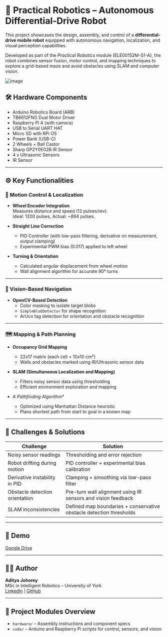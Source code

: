 # 🤖 Practical Robotics – Autonomous Differential-Drive Robot

This project showcases the design, assembly, and control of a **differential-drive mobile robot** equipped with autonomous navigation, localization, and visual perception capabilities.

Developed as part of the *Practical Robotics* module (ELE00152M-S1-A), the robot combines sensor fusion, motor control, and mapping techniques to explore a grid-based maze and avoid obstacles using SLAM and computer vision.

![image](https://github.com/user-attachments/assets/c2324bad-2b3f-4908-980f-300dd1c13224)


## 🛠️ Hardware Components

- Arduino Robotics Board (ARB)
- TB6612FNG Dual Motor Driver
- Raspberry Pi 4 (with camera)
- USB to Serial UART HAT
- Micro SD with RPi OS
- Power Bank (USB-C)
- 2 Wheels + Ball Castor
- Sharp GP2Y0E02B IR Sensor
- 4 x Ultrasonic Sensors
- IR Sensor

---

## ⚙️ Key Functionalities

### 🧭 Motion Control & Localization

- **Wheel Encoder Integration**  
  Measures distance and speed (12 pulses/rev).  
  Ideal: 1200 pulses, Actual: ~894 pulses.

- **Straight Line Correction**
  - PID Controller (with low-pass filtering, derivative on measurement, output clamping)
  - Experimental PWM bias (0.017) applied to left wheel

- **Turning & Orientation**
  - Calculated angular displacement from wheel motion
  - Wall alignment algorithm for accurate 90° turns

---

### 🧠 Vision-Based Navigation

- **OpenCV-Based Detection**
  - Color masking to isolate target blobs
  - `SimpleBlobDetector` for shape recognition
  - ArUco tag detection for orientation and obstacle recognition

---

### 🗺️ Mapping & Path Planning

- **Occupancy Grid Mapping**
  - 22x17 matrix (each cell = 10x10 cm²)
  - Walls and obstacles marked using IR/Ultrasonic sensor data

- **SLAM (Simultaneous Localization and Mapping)**
  - Filters noisy sensor data using thresholding
  - Efficient environment exploration and mapping

- **A* Pathfinding Algorithm**
  - Optimized using Manhattan Distance heuristic
  - Plans shortest path from start to goal in a known map

---

## 🧪 Challenges & Solutions

| Challenge                           | Solution                                                                 |
|------------------------------------|--------------------------------------------------------------------------|
| Noisy sensor readings              | Thresholding and error rejection                                         |
| Robot drifting during motion       | PID controller + experimental bias calibration                           |
| Derivative instability in PID      | Clamping + smoothing via low-pass filter                                 |
| Obstacle detection orientation     | Pre-turn wall alignment using IR sensors and vision feedback             |
| SLAM inconsistencies               | Defined map boundaries + conservative obstacle detection thresholds      |

---

## 🎥 Demo

[Google Drive](https://drive.google.com/file/d/1ykf35T0uxLuvQtm6LJtfaLc6Gzhy7us1/view?usp=sharing)

---

## 👨‍💻 Author

**Aditya Johorey**  
MSc in Intelligent Robotics – University of York  
[LinkedIn](https://linkedin.com/in/adityajohorey) | [GitHub](https://github.com/yourusername)

---

## 📎 Project Modules Overview

- `hardware/` – Assembly instructions and component specs  
- `code/` – Arduino and Raspberry Pi scripts for control, sensors, and vision  
